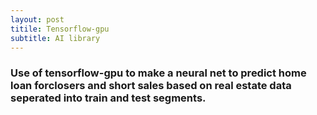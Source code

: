 ```yaml
---
layout: post
titile: Tensorflow-gpu
subtitle: AI library
---
```


### Use of tensorflow-gpu to make a neural net to predict home loan forclosers and short sales based on real estate data seperated into train and test segments.  
 
 

